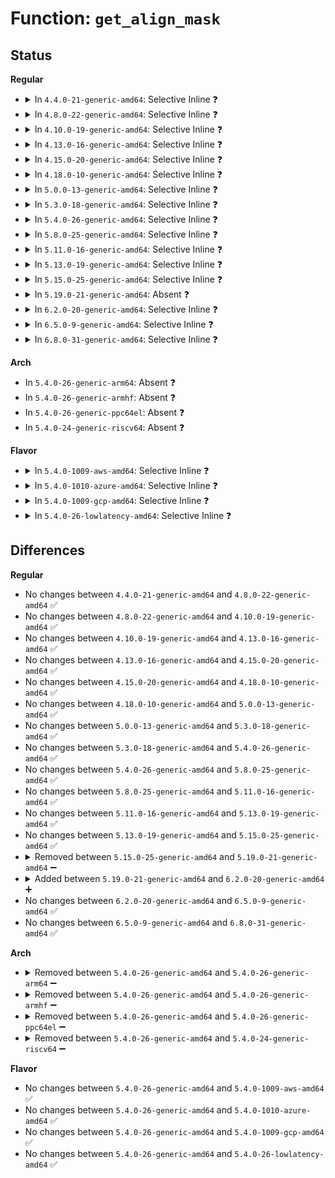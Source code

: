 # Function: <code>get_align_mask</code>

## Status
<b>Regular</b>
<ul>
<li>
<details>
<summary>In <code>4.4.0-21-generic-amd64</code>: Selective Inline ❓</summary>

```c
long unsigned int get_align_mask()
```

```json
{
  "name": "get_align_mask",
  "collision_type": "Unique Static",
  "inline_type": "Selective",
  "funcs": [
    {
      "addr": 18446744071579058032,
      "name": "get_align_mask",
      "external": false,
      "loc": "arch/x86/kernel/sys_x86_64.c:25",
      "file": "arch/x86/kernel/sys_x86_64.c",
      "inline": "not declared, inlined",
      "caller_inline": [],
      "caller_func": [
        "arch/x86/kernel/sys_x86_64.c:align_vdso_addr",
        "arch/x86/kernel/sys_x86_64.c:align_vdso_addr",
        "arch/x86/kernel/sys_x86_64.c:arch_get_unmapped_area",
        "arch/x86/kernel/sys_x86_64.c:arch_get_unmapped_area",
        "arch/x86/kernel/sys_x86_64.c:arch_get_unmapped_area_topdown",
        "arch/x86/kernel/sys_x86_64.c:arch_get_unmapped_area_topdown"
      ]
    }
  ],
  "symbols": [
    {
      "addr": 18446744071579058032,
      "name": "get_align_mask",
      "section": ".text",
      "bind": "STB_LOCAL",
      "size": 82
    }
  ]
}
```
</details>
</li>
<li>
<details>
<summary>In <code>4.8.0-22-generic-amd64</code>: Selective Inline ❓</summary>

```c
long unsigned int get_align_mask()
```

```json
{
  "name": "get_align_mask",
  "collision_type": "Unique Static",
  "inline_type": "Selective",
  "funcs": [
    {
      "addr": 18446744071579054400,
      "name": "get_align_mask",
      "external": false,
      "loc": "arch/x86/kernel/sys_x86_64.c:25",
      "file": "arch/x86/kernel/sys_x86_64.c",
      "inline": "not declared, inlined",
      "caller_inline": [],
      "caller_func": [
        "arch/x86/kernel/sys_x86_64.c:arch_get_unmapped_area_topdown",
        "arch/x86/kernel/sys_x86_64.c:arch_get_unmapped_area_topdown",
        "arch/x86/kernel/sys_x86_64.c:arch_get_unmapped_area",
        "arch/x86/kernel/sys_x86_64.c:arch_get_unmapped_area",
        "arch/x86/kernel/sys_x86_64.c:align_vdso_addr",
        "arch/x86/kernel/sys_x86_64.c:align_vdso_addr"
      ]
    }
  ],
  "symbols": [
    {
      "addr": 18446744071579054400,
      "name": "get_align_mask",
      "section": ".text",
      "bind": "STB_LOCAL",
      "size": 82
    }
  ]
}
```
</details>
</li>
<li>
<details>
<summary>In <code>4.10.0-19-generic-amd64</code>: Selective Inline ❓</summary>

```c
long unsigned int get_align_mask()
```

```json
{
  "name": "get_align_mask",
  "collision_type": "Unique Static",
  "inline_type": "Selective",
  "funcs": [
    {
      "addr": 18446744071579053504,
      "name": "get_align_mask",
      "external": false,
      "loc": "arch/x86/kernel/sys_x86_64.c:25",
      "file": "arch/x86/kernel/sys_x86_64.c",
      "inline": "not declared, inlined",
      "caller_inline": [],
      "caller_func": [
        "arch/x86/kernel/sys_x86_64.c:arch_get_unmapped_area_topdown",
        "arch/x86/kernel/sys_x86_64.c:arch_get_unmapped_area_topdown",
        "arch/x86/kernel/sys_x86_64.c:arch_get_unmapped_area",
        "arch/x86/kernel/sys_x86_64.c:arch_get_unmapped_area",
        "arch/x86/kernel/sys_x86_64.c:align_vdso_addr",
        "arch/x86/kernel/sys_x86_64.c:align_vdso_addr"
      ]
    }
  ],
  "symbols": [
    {
      "addr": 18446744071579053504,
      "name": "get_align_mask",
      "section": ".text",
      "bind": "STB_LOCAL",
      "size": 69
    }
  ]
}
```
</details>
</li>
<li>
<details>
<summary>In <code>4.13.0-16-generic-amd64</code>: Selective Inline ❓</summary>

```c
long unsigned int get_align_mask()
```

```json
{
  "name": "get_align_mask",
  "collision_type": "Unique Static",
  "inline_type": "Selective",
  "funcs": [
    {
      "addr": 18446744071579045728,
      "name": "get_align_mask",
      "external": false,
      "loc": "arch/x86/kernel/sys_x86_64.c:28",
      "file": "arch/x86/kernel/sys_x86_64.c",
      "inline": "not declared, inlined",
      "caller_inline": [],
      "caller_func": [
        "arch/x86/kernel/sys_x86_64.c:arch_get_unmapped_area_topdown",
        "arch/x86/kernel/sys_x86_64.c:arch_get_unmapped_area_topdown",
        "arch/x86/kernel/sys_x86_64.c:arch_get_unmapped_area",
        "arch/x86/kernel/sys_x86_64.c:arch_get_unmapped_area",
        "arch/x86/kernel/sys_x86_64.c:align_vdso_addr",
        "arch/x86/kernel/sys_x86_64.c:align_vdso_addr"
      ]
    }
  ],
  "symbols": [
    {
      "addr": 18446744071579045728,
      "name": "get_align_mask",
      "section": ".text",
      "bind": "STB_LOCAL",
      "size": 65
    }
  ]
}
```
</details>
</li>
<li>
<details>
<summary>In <code>4.15.0-20-generic-amd64</code>: Selective Inline ❓</summary>

```c
long unsigned int get_align_mask()
```

```json
{
  "name": "get_align_mask",
  "collision_type": "Unique Static",
  "inline_type": "Selective",
  "funcs": [
    {
      "addr": 18446744071579054448,
      "name": "get_align_mask",
      "external": false,
      "loc": "arch/x86/kernel/sys_x86_64.c:30",
      "file": "arch/x86/kernel/sys_x86_64.c",
      "inline": "not declared, inlined",
      "caller_inline": [],
      "caller_func": [
        "arch/x86/kernel/sys_x86_64.c:arch_get_unmapped_area_topdown",
        "arch/x86/kernel/sys_x86_64.c:arch_get_unmapped_area_topdown",
        "arch/x86/kernel/sys_x86_64.c:arch_get_unmapped_area",
        "arch/x86/kernel/sys_x86_64.c:arch_get_unmapped_area",
        "arch/x86/kernel/sys_x86_64.c:align_vdso_addr",
        "arch/x86/kernel/sys_x86_64.c:align_vdso_addr"
      ]
    }
  ],
  "symbols": [
    {
      "addr": 18446744071579054448,
      "name": "get_align_mask",
      "section": ".text",
      "bind": "STB_LOCAL",
      "size": 67
    }
  ]
}
```
</details>
</li>
<li>
<details>
<summary>In <code>4.18.0-10-generic-amd64</code>: Selective Inline ❓</summary>

```c
long unsigned int get_align_mask()
```

```json
{
  "name": "get_align_mask",
  "collision_type": "Unique Static",
  "inline_type": "Selective",
  "funcs": [
    {
      "addr": 18446744071579059504,
      "name": "get_align_mask",
      "external": false,
      "loc": "arch/x86/kernel/sys_x86_64.c:30",
      "file": "arch/x86/kernel/sys_x86_64.c",
      "inline": "not declared, inlined",
      "caller_inline": [],
      "caller_func": [
        "arch/x86/kernel/sys_x86_64.c:arch_get_unmapped_area_topdown",
        "arch/x86/kernel/sys_x86_64.c:arch_get_unmapped_area_topdown",
        "arch/x86/kernel/sys_x86_64.c:arch_get_unmapped_area",
        "arch/x86/kernel/sys_x86_64.c:arch_get_unmapped_area",
        "arch/x86/kernel/sys_x86_64.c:align_vdso_addr",
        "arch/x86/kernel/sys_x86_64.c:align_vdso_addr"
      ]
    }
  ],
  "symbols": [
    {
      "addr": 18446744071579059504,
      "name": "get_align_mask",
      "section": ".text",
      "bind": "STB_LOCAL",
      "size": 66
    }
  ]
}
```
</details>
</li>
<li>
<details>
<summary>In <code>5.0.0-13-generic-amd64</code>: Selective Inline ❓</summary>

```c
long unsigned int get_align_mask()
```

```json
{
  "name": "get_align_mask",
  "collision_type": "Unique Static",
  "inline_type": "Selective",
  "funcs": [
    {
      "addr": 18446744071579064080,
      "name": "get_align_mask",
      "external": false,
      "loc": "arch/x86/kernel/sys_x86_64.c:30",
      "file": "arch/x86/kernel/sys_x86_64.c",
      "inline": "not declared, inlined",
      "caller_inline": [],
      "caller_func": [
        "arch/x86/kernel/sys_x86_64.c:arch_get_unmapped_area_topdown",
        "arch/x86/kernel/sys_x86_64.c:arch_get_unmapped_area_topdown",
        "arch/x86/kernel/sys_x86_64.c:arch_get_unmapped_area",
        "arch/x86/kernel/sys_x86_64.c:arch_get_unmapped_area",
        "arch/x86/kernel/sys_x86_64.c:align_vdso_addr",
        "arch/x86/kernel/sys_x86_64.c:align_vdso_addr"
      ]
    }
  ],
  "symbols": [
    {
      "addr": 18446744071579064080,
      "name": "get_align_mask",
      "section": ".text",
      "bind": "STB_LOCAL",
      "size": 66
    }
  ]
}
```
</details>
</li>
<li>
<details>
<summary>In <code>5.3.0-18-generic-amd64</code>: Selective Inline ❓</summary>

```c
long unsigned int get_align_mask()
```

```json
{
  "name": "get_align_mask",
  "collision_type": "Unique Static",
  "inline_type": "Selective",
  "funcs": [
    {
      "addr": 18446744071579072656,
      "name": "get_align_mask",
      "external": false,
      "loc": "arch/x86/kernel/sys_x86_64.c:30",
      "file": "arch/x86/kernel/sys_x86_64.c",
      "inline": "not declared, inlined",
      "caller_inline": [],
      "caller_func": [
        "arch/x86/kernel/sys_x86_64.c:arch_get_unmapped_area_topdown",
        "arch/x86/kernel/sys_x86_64.c:arch_get_unmapped_area_topdown",
        "arch/x86/kernel/sys_x86_64.c:arch_get_unmapped_area",
        "arch/x86/kernel/sys_x86_64.c:arch_get_unmapped_area",
        "arch/x86/kernel/sys_x86_64.c:align_vdso_addr",
        "arch/x86/kernel/sys_x86_64.c:align_vdso_addr"
      ]
    }
  ],
  "symbols": [
    {
      "addr": 18446744071579072656,
      "name": "get_align_mask",
      "section": ".text",
      "bind": "STB_LOCAL",
      "size": 69
    }
  ]
}
```
</details>
</li>
<li>
<details>
<summary>In <code>5.4.0-26-generic-amd64</code>: Selective Inline ❓</summary>

```c
long unsigned int get_align_mask()
```

```json
{
  "name": "get_align_mask",
  "collision_type": "Unique Static",
  "inline_type": "Selective",
  "funcs": [
    {
      "addr": 18446744071579074656,
      "name": "get_align_mask",
      "external": false,
      "loc": "arch/x86/kernel/sys_x86_64.c:30",
      "file": "arch/x86/kernel/sys_x86_64.c",
      "inline": "not declared, inlined",
      "caller_inline": [],
      "caller_func": [
        "arch/x86/kernel/sys_x86_64.c:arch_get_unmapped_area_topdown",
        "arch/x86/kernel/sys_x86_64.c:arch_get_unmapped_area_topdown",
        "arch/x86/kernel/sys_x86_64.c:arch_get_unmapped_area",
        "arch/x86/kernel/sys_x86_64.c:arch_get_unmapped_area",
        "arch/x86/kernel/sys_x86_64.c:align_vdso_addr",
        "arch/x86/kernel/sys_x86_64.c:align_vdso_addr"
      ]
    }
  ],
  "symbols": [
    {
      "addr": 18446744071579074656,
      "name": "get_align_mask",
      "section": ".text",
      "bind": "STB_LOCAL",
      "size": 69
    }
  ]
}
```
</details>
</li>
<li>
<details>
<summary>In <code>5.8.0-25-generic-amd64</code>: Selective Inline ❓</summary>

```c
long unsigned int get_align_mask()
```

```json
{
  "name": "get_align_mask",
  "collision_type": "Unique Static",
  "inline_type": "Selective",
  "funcs": [
    {
      "addr": 18446744071579085253,
      "name": "get_align_mask",
      "external": false,
      "loc": "arch/x86/kernel/sys_x86_64.c:28",
      "file": "arch/x86/kernel/sys_x86_64.c",
      "inline": "not declared, inlined",
      "caller_inline": [
        "arch/x86/kernel/sys_x86_64.c:align_vdso_addr",
        "arch/x86/kernel/sys_x86_64.c:align_vdso_addr",
        "arch/x86/kernel/sys_x86_64.c:align_vdso_addr",
        "arch/x86/kernel/sys_x86_64.c:align_vdso_addr"
      ],
      "caller_func": [
        "arch/x86/kernel/sys_x86_64.c:arch_get_unmapped_area_topdown",
        "arch/x86/kernel/sys_x86_64.c:arch_get_unmapped_area_topdown",
        "arch/x86/kernel/sys_x86_64.c:arch_get_unmapped_area",
        "arch/x86/kernel/sys_x86_64.c:arch_get_unmapped_area"
      ]
    }
  ],
  "symbols": [
    {
      "addr": 18446744071579085104,
      "name": "get_align_mask",
      "section": ".text",
      "bind": "STB_LOCAL",
      "size": 69
    }
  ]
}
```
</details>
</li>
<li>
<details>
<summary>In <code>5.11.0-16-generic-amd64</code>: Selective Inline ❓</summary>

```c
long unsigned int get_align_mask()
```

```json
{
  "name": "get_align_mask",
  "collision_type": "Unique Static",
  "inline_type": "Selective",
  "funcs": [
    {
      "addr": 18446744071579087317,
      "name": "get_align_mask",
      "external": false,
      "loc": "arch/x86/kernel/sys_x86_64.c:28",
      "file": "arch/x86/kernel/sys_x86_64.c",
      "inline": "not declared, inlined",
      "caller_inline": [
        "arch/x86/kernel/sys_x86_64.c:align_vdso_addr",
        "arch/x86/kernel/sys_x86_64.c:align_vdso_addr",
        "arch/x86/kernel/sys_x86_64.c:align_vdso_addr",
        "arch/x86/kernel/sys_x86_64.c:align_vdso_addr"
      ],
      "caller_func": [
        "arch/x86/kernel/sys_x86_64.c:arch_get_unmapped_area_topdown",
        "arch/x86/kernel/sys_x86_64.c:arch_get_unmapped_area_topdown",
        "arch/x86/kernel/sys_x86_64.c:arch_get_unmapped_area",
        "arch/x86/kernel/sys_x86_64.c:arch_get_unmapped_area"
      ]
    }
  ],
  "symbols": [
    {
      "addr": 18446744071579087168,
      "name": "get_align_mask",
      "section": ".text",
      "bind": "STB_LOCAL",
      "size": 69
    }
  ]
}
```
</details>
</li>
<li>
<details>
<summary>In <code>5.13.0-19-generic-amd64</code>: Selective Inline ❓</summary>

```c
long unsigned int get_align_mask()
```

```json
{
  "name": "get_align_mask",
  "collision_type": "Unique Static",
  "inline_type": "Selective",
  "funcs": [
    {
      "addr": 18446744071579093925,
      "name": "get_align_mask",
      "external": false,
      "loc": "arch/x86/kernel/sys_x86_64.c:28",
      "file": "arch/x86/kernel/sys_x86_64.c",
      "inline": "not declared, inlined",
      "caller_inline": [
        "arch/x86/kernel/sys_x86_64.c:align_vdso_addr",
        "arch/x86/kernel/sys_x86_64.c:align_vdso_addr",
        "arch/x86/kernel/sys_x86_64.c:align_vdso_addr",
        "arch/x86/kernel/sys_x86_64.c:align_vdso_addr"
      ],
      "caller_func": [
        "arch/x86/kernel/sys_x86_64.c:arch_get_unmapped_area_topdown",
        "arch/x86/kernel/sys_x86_64.c:arch_get_unmapped_area_topdown",
        "arch/x86/kernel/sys_x86_64.c:arch_get_unmapped_area",
        "arch/x86/kernel/sys_x86_64.c:arch_get_unmapped_area"
      ]
    }
  ],
  "symbols": [
    {
      "addr": 18446744071579093776,
      "name": "get_align_mask",
      "section": ".text",
      "bind": "STB_LOCAL",
      "size": 69
    }
  ]
}
```
</details>
</li>
<li>
<details>
<summary>In <code>5.15.0-25-generic-amd64</code>: Selective Inline ❓</summary>

```c
long unsigned int get_align_mask()
```

```json
{
  "name": "get_align_mask",
  "collision_type": "Unique Static",
  "inline_type": "Selective",
  "funcs": [
    {
      "addr": 18446744071579117221,
      "name": "get_align_mask",
      "external": false,
      "loc": "arch/x86/kernel/sys_x86_64.c:28",
      "file": "arch/x86/kernel/sys_x86_64.c",
      "inline": "not declared, inlined",
      "caller_inline": [
        "arch/x86/kernel/sys_x86_64.c:align_vdso_addr",
        "arch/x86/kernel/sys_x86_64.c:align_vdso_addr",
        "arch/x86/kernel/sys_x86_64.c:align_vdso_addr",
        "arch/x86/kernel/sys_x86_64.c:align_vdso_addr"
      ],
      "caller_func": [
        "arch/x86/kernel/sys_x86_64.c:arch_get_unmapped_area_topdown",
        "arch/x86/kernel/sys_x86_64.c:arch_get_unmapped_area_topdown",
        "arch/x86/kernel/sys_x86_64.c:arch_get_unmapped_area",
        "arch/x86/kernel/sys_x86_64.c:arch_get_unmapped_area"
      ]
    }
  ],
  "symbols": [
    {
      "addr": 18446744071579117072,
      "name": "get_align_mask",
      "section": ".text",
      "bind": "STB_LOCAL",
      "size": 69
    }
  ]
}
```
</details>
</li>
<li>
<details>
<summary>In <code>5.19.0-21-generic-amd64</code>: Absent ❓</summary>

```json
{
  "name": "get_align_mask",
  "collision_type": "Unique Static",
  "inline_type": "Full",
  "funcs": [
    {
      "addr": 18446744071579150460,
      "name": "get_align_mask",
      "external": false,
      "loc": "arch/x86/kernel/sys_x86_64.c:28",
      "file": "arch/x86/kernel/sys_x86_64.c",
      "inline": "not declared, inlined",
      "caller_inline": [
        "arch/x86/kernel/sys_x86_64.c:arch_get_unmapped_area_topdown",
        "arch/x86/kernel/sys_x86_64.c:arch_get_unmapped_area_topdown",
        "arch/x86/kernel/sys_x86_64.c:arch_get_unmapped_area_topdown",
        "arch/x86/kernel/sys_x86_64.c:arch_get_unmapped_area_topdown",
        "arch/x86/kernel/sys_x86_64.c:arch_get_unmapped_area",
        "arch/x86/kernel/sys_x86_64.c:arch_get_unmapped_area",
        "arch/x86/kernel/sys_x86_64.c:arch_get_unmapped_area",
        "arch/x86/kernel/sys_x86_64.c:arch_get_unmapped_area",
        "arch/x86/kernel/sys_x86_64.c:align_vdso_addr",
        "arch/x86/kernel/sys_x86_64.c:align_vdso_addr",
        "arch/x86/kernel/sys_x86_64.c:align_vdso_addr",
        "arch/x86/kernel/sys_x86_64.c:align_vdso_addr"
      ],
      "caller_func": []
    }
  ],
  "symbols": []
}
```
</details>
</li>
<li>
<details>
<summary>In <code>6.2.0-20-generic-amd64</code>: Selective Inline ❓</summary>

```c
long unsigned int get_align_mask()
```

```json
{
  "name": "get_align_mask",
  "collision_type": "Unique Static",
  "inline_type": "Selective",
  "funcs": [
    {
      "addr": 18446744071579197765,
      "name": "get_align_mask",
      "external": false,
      "loc": "arch/x86/kernel/sys_x86_64.c:28",
      "file": "arch/x86/kernel/sys_x86_64.c",
      "inline": "not declared, inlined",
      "caller_inline": [
        "arch/x86/kernel/sys_x86_64.c:align_vdso_addr",
        "arch/x86/kernel/sys_x86_64.c:align_vdso_addr"
      ],
      "caller_func": [
        "arch/x86/kernel/sys_x86_64.c:arch_get_unmapped_area_topdown",
        "arch/x86/kernel/sys_x86_64.c:arch_get_unmapped_area_topdown",
        "arch/x86/kernel/sys_x86_64.c:arch_get_unmapped_area",
        "arch/x86/kernel/sys_x86_64.c:arch_get_unmapped_area"
      ]
    }
  ],
  "symbols": [
    {
      "addr": 18446744071579197664,
      "name": "get_align_mask",
      "section": ".text",
      "bind": "STB_LOCAL",
      "size": 80
    }
  ]
}
```
</details>
</li>
<li>
<details>
<summary>In <code>6.5.0-9-generic-amd64</code>: Selective Inline ❓</summary>

```c
long unsigned int get_align_mask()
```

```json
{
  "name": "get_align_mask",
  "collision_type": "Unique Static",
  "inline_type": "Selective",
  "funcs": [
    {
      "addr": 18446744071579201813,
      "name": "get_align_mask",
      "external": false,
      "loc": "arch/x86/kernel/sys_x86_64.c:28",
      "file": "arch/x86/kernel/sys_x86_64.c",
      "inline": "not declared, inlined",
      "caller_inline": [
        "arch/x86/kernel/sys_x86_64.c:align_vdso_addr",
        "arch/x86/kernel/sys_x86_64.c:align_vdso_addr"
      ],
      "caller_func": [
        "arch/x86/kernel/sys_x86_64.c:arch_get_unmapped_area_topdown",
        "arch/x86/kernel/sys_x86_64.c:arch_get_unmapped_area_topdown",
        "arch/x86/kernel/sys_x86_64.c:arch_get_unmapped_area",
        "arch/x86/kernel/sys_x86_64.c:arch_get_unmapped_area"
      ]
    }
  ],
  "symbols": [
    {
      "addr": 18446744071579201712,
      "name": "get_align_mask",
      "section": ".text",
      "bind": "STB_LOCAL",
      "size": 80
    }
  ]
}
```
</details>
</li>
<li>
<details>
<summary>In <code>6.8.0-31-generic-amd64</code>: Selective Inline ❓</summary>

```c
long unsigned int get_align_mask()
```

```json
{
  "name": "get_align_mask",
  "collision_type": "Unique Static",
  "inline_type": "Selective",
  "funcs": [
    {
      "addr": 18446744071579231077,
      "name": "get_align_mask",
      "external": false,
      "loc": "arch/x86/kernel/sys_x86_64.c:28",
      "file": "arch/x86/kernel/sys_x86_64.c",
      "inline": "not declared, inlined",
      "caller_inline": [
        "arch/x86/kernel/sys_x86_64.c:align_vdso_addr",
        "arch/x86/kernel/sys_x86_64.c:align_vdso_addr"
      ],
      "caller_func": [
        "arch/x86/kernel/sys_x86_64.c:arch_get_unmapped_area_topdown",
        "arch/x86/kernel/sys_x86_64.c:arch_get_unmapped_area_topdown",
        "arch/x86/kernel/sys_x86_64.c:arch_get_unmapped_area",
        "arch/x86/kernel/sys_x86_64.c:arch_get_unmapped_area"
      ]
    }
  ],
  "symbols": [
    {
      "addr": 18446744071579230976,
      "name": "get_align_mask",
      "section": ".text",
      "bind": "STB_LOCAL",
      "size": 80
    }
  ]
}
```
</details>
</li>
</ul>
<b>Arch</b>
<ul>
<li>
In <code>5.4.0-26-generic-arm64</code>: Absent ❓
</li>
<li>
In <code>5.4.0-26-generic-armhf</code>: Absent ❓
</li>
<li>
In <code>5.4.0-26-generic-ppc64el</code>: Absent ❓
</li>
<li>
In <code>5.4.0-24-generic-riscv64</code>: Absent ❓
</li>
</ul>
<b>Flavor</b>
<ul>
<li>
<details>
<summary>In <code>5.4.0-1009-aws-amd64</code>: Selective Inline ❓</summary>

```c
long unsigned int get_align_mask()
```

```json
{
  "name": "get_align_mask",
  "collision_type": "Unique Static",
  "inline_type": "Selective",
  "funcs": [
    {
      "addr": 18446744071579075008,
      "name": "get_align_mask",
      "external": false,
      "loc": "arch/x86/kernel/sys_x86_64.c:30",
      "file": "arch/x86/kernel/sys_x86_64.c",
      "inline": "not declared, inlined",
      "caller_inline": [],
      "caller_func": [
        "arch/x86/kernel/sys_x86_64.c:arch_get_unmapped_area_topdown",
        "arch/x86/kernel/sys_x86_64.c:arch_get_unmapped_area_topdown",
        "arch/x86/kernel/sys_x86_64.c:arch_get_unmapped_area",
        "arch/x86/kernel/sys_x86_64.c:arch_get_unmapped_area",
        "arch/x86/kernel/sys_x86_64.c:align_vdso_addr",
        "arch/x86/kernel/sys_x86_64.c:align_vdso_addr"
      ]
    }
  ],
  "symbols": [
    {
      "addr": 18446744071579075008,
      "name": "get_align_mask",
      "section": ".text",
      "bind": "STB_LOCAL",
      "size": 69
    }
  ]
}
```
</details>
</li>
<li>
<details>
<summary>In <code>5.4.0-1010-azure-amd64</code>: Selective Inline ❓</summary>

```c
long unsigned int get_align_mask()
```

```json
{
  "name": "get_align_mask",
  "collision_type": "Unique Static",
  "inline_type": "Selective",
  "funcs": [
    {
      "addr": 18446744071579007904,
      "name": "get_align_mask",
      "external": false,
      "loc": "arch/x86/kernel/sys_x86_64.c:30",
      "file": "arch/x86/kernel/sys_x86_64.c",
      "inline": "not declared, inlined",
      "caller_inline": [],
      "caller_func": [
        "arch/x86/kernel/sys_x86_64.c:arch_get_unmapped_area_topdown",
        "arch/x86/kernel/sys_x86_64.c:arch_get_unmapped_area_topdown",
        "arch/x86/kernel/sys_x86_64.c:arch_get_unmapped_area",
        "arch/x86/kernel/sys_x86_64.c:arch_get_unmapped_area",
        "arch/x86/kernel/sys_x86_64.c:align_vdso_addr",
        "arch/x86/kernel/sys_x86_64.c:align_vdso_addr"
      ]
    }
  ],
  "symbols": [
    {
      "addr": 18446744071579007904,
      "name": "get_align_mask",
      "section": ".text",
      "bind": "STB_LOCAL",
      "size": 69
    }
  ]
}
```
</details>
</li>
<li>
<details>
<summary>In <code>5.4.0-1009-gcp-amd64</code>: Selective Inline ❓</summary>

```c
long unsigned int get_align_mask()
```

```json
{
  "name": "get_align_mask",
  "collision_type": "Unique Static",
  "inline_type": "Selective",
  "funcs": [
    {
      "addr": 18446744071579074592,
      "name": "get_align_mask",
      "external": false,
      "loc": "arch/x86/kernel/sys_x86_64.c:30",
      "file": "arch/x86/kernel/sys_x86_64.c",
      "inline": "not declared, inlined",
      "caller_inline": [],
      "caller_func": [
        "arch/x86/kernel/sys_x86_64.c:arch_get_unmapped_area_topdown",
        "arch/x86/kernel/sys_x86_64.c:arch_get_unmapped_area_topdown",
        "arch/x86/kernel/sys_x86_64.c:arch_get_unmapped_area",
        "arch/x86/kernel/sys_x86_64.c:arch_get_unmapped_area",
        "arch/x86/kernel/sys_x86_64.c:align_vdso_addr",
        "arch/x86/kernel/sys_x86_64.c:align_vdso_addr"
      ]
    }
  ],
  "symbols": [
    {
      "addr": 18446744071579074592,
      "name": "get_align_mask",
      "section": ".text",
      "bind": "STB_LOCAL",
      "size": 69
    }
  ]
}
```
</details>
</li>
<li>
<details>
<summary>In <code>5.4.0-26-lowlatency-amd64</code>: Selective Inline ❓</summary>

```c
long unsigned int get_align_mask()
```

```json
{
  "name": "get_align_mask",
  "collision_type": "Unique Static",
  "inline_type": "Selective",
  "funcs": [
    {
      "addr": 18446744071579078688,
      "name": "get_align_mask",
      "external": false,
      "loc": "arch/x86/kernel/sys_x86_64.c:30",
      "file": "arch/x86/kernel/sys_x86_64.c",
      "inline": "not declared, inlined",
      "caller_inline": [],
      "caller_func": [
        "arch/x86/kernel/sys_x86_64.c:arch_get_unmapped_area_topdown",
        "arch/x86/kernel/sys_x86_64.c:arch_get_unmapped_area_topdown",
        "arch/x86/kernel/sys_x86_64.c:arch_get_unmapped_area",
        "arch/x86/kernel/sys_x86_64.c:arch_get_unmapped_area",
        "arch/x86/kernel/sys_x86_64.c:align_vdso_addr",
        "arch/x86/kernel/sys_x86_64.c:align_vdso_addr"
      ]
    }
  ],
  "symbols": [
    {
      "addr": 18446744071579078688,
      "name": "get_align_mask",
      "section": ".text",
      "bind": "STB_LOCAL",
      "size": 69
    }
  ]
}
```
</details>
</li>
</ul>

## Differences
<b>Regular</b>
<ul>
<li>
No changes between <code>4.4.0-21-generic-amd64</code> and <code>4.8.0-22-generic-amd64</code> ✅
</li>
<li>
No changes between <code>4.8.0-22-generic-amd64</code> and <code>4.10.0-19-generic-amd64</code> ✅
</li>
<li>
No changes between <code>4.10.0-19-generic-amd64</code> and <code>4.13.0-16-generic-amd64</code> ✅
</li>
<li>
No changes between <code>4.13.0-16-generic-amd64</code> and <code>4.15.0-20-generic-amd64</code> ✅
</li>
<li>
No changes between <code>4.15.0-20-generic-amd64</code> and <code>4.18.0-10-generic-amd64</code> ✅
</li>
<li>
No changes between <code>4.18.0-10-generic-amd64</code> and <code>5.0.0-13-generic-amd64</code> ✅
</li>
<li>
No changes between <code>5.0.0-13-generic-amd64</code> and <code>5.3.0-18-generic-amd64</code> ✅
</li>
<li>
No changes between <code>5.3.0-18-generic-amd64</code> and <code>5.4.0-26-generic-amd64</code> ✅
</li>
<li>
No changes between <code>5.4.0-26-generic-amd64</code> and <code>5.8.0-25-generic-amd64</code> ✅
</li>
<li>
No changes between <code>5.8.0-25-generic-amd64</code> and <code>5.11.0-16-generic-amd64</code> ✅
</li>
<li>
No changes between <code>5.11.0-16-generic-amd64</code> and <code>5.13.0-19-generic-amd64</code> ✅
</li>
<li>
No changes between <code>5.13.0-19-generic-amd64</code> and <code>5.15.0-25-generic-amd64</code> ✅
</li>
<li>
<details>
<summary>Removed between <code>5.15.0-25-generic-amd64</code> and <code>5.19.0-21-generic-amd64</code> ➖</summary>

```c
long unsigned int get_align_mask()
```
</details>
</li>
<li>
<details>
<summary>Added between <code>5.19.0-21-generic-amd64</code> and <code>6.2.0-20-generic-amd64</code> ➕</summary>

```c
long unsigned int get_align_mask()
```
</details>
</li>
<li>
No changes between <code>6.2.0-20-generic-amd64</code> and <code>6.5.0-9-generic-amd64</code> ✅
</li>
<li>
No changes between <code>6.5.0-9-generic-amd64</code> and <code>6.8.0-31-generic-amd64</code> ✅
</li>
</ul>
<b>Arch</b>
<ul>
<li>
<details>
<summary>Removed between <code>5.4.0-26-generic-amd64</code> and <code>5.4.0-26-generic-arm64</code> ➖</summary>

```c
long unsigned int get_align_mask()
```
</details>
</li>
<li>
<details>
<summary>Removed between <code>5.4.0-26-generic-amd64</code> and <code>5.4.0-26-generic-armhf</code> ➖</summary>

```c
long unsigned int get_align_mask()
```
</details>
</li>
<li>
<details>
<summary>Removed between <code>5.4.0-26-generic-amd64</code> and <code>5.4.0-26-generic-ppc64el</code> ➖</summary>

```c
long unsigned int get_align_mask()
```
</details>
</li>
<li>
<details>
<summary>Removed between <code>5.4.0-26-generic-amd64</code> and <code>5.4.0-24-generic-riscv64</code> ➖</summary>

```c
long unsigned int get_align_mask()
```
</details>
</li>
</ul>
<b>Flavor</b>
<ul>
<li>
No changes between <code>5.4.0-26-generic-amd64</code> and <code>5.4.0-1009-aws-amd64</code> ✅
</li>
<li>
No changes between <code>5.4.0-26-generic-amd64</code> and <code>5.4.0-1010-azure-amd64</code> ✅
</li>
<li>
No changes between <code>5.4.0-26-generic-amd64</code> and <code>5.4.0-1009-gcp-amd64</code> ✅
</li>
<li>
No changes between <code>5.4.0-26-generic-amd64</code> and <code>5.4.0-26-lowlatency-amd64</code> ✅
</li>
</ul>

